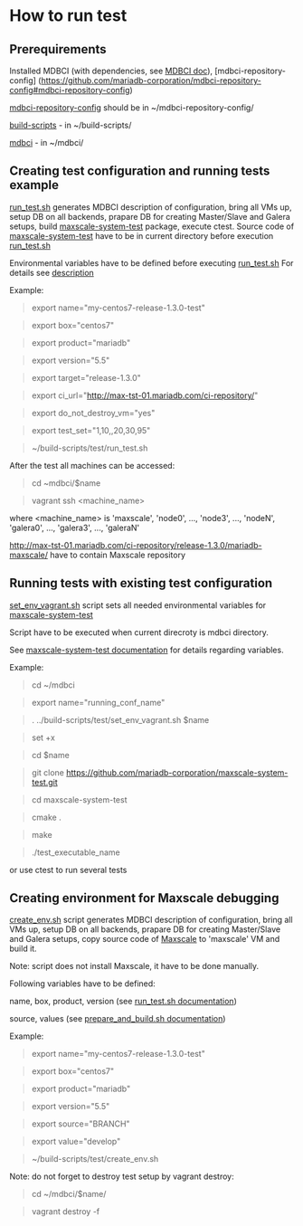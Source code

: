 # How to run test

## Prerequirements 

Installed MDBCI (with dependencies, see [MDBCI doc](https://github.com/OSLL/mdbci#mariadb-continuous-integration-infrastructure-mdbci)), [mdbci-repository-config]
(https://github.com/mariadb-corporation/mdbci-repository-config#mdbci-repository-config)

[mdbci-repository-config](https://github.com/mariadb-corporation/mdbci-repository-config)
should be in ~/mdbci-repository-config/

[build-scripts](https://github.com/mariadb-corporation/build-scripts-vagrant) - in ~/build-scripts/

[mdbci](https://github.com/OSLL/mdbci) - in ~/mdbci/

## Creating test configuration and running tests example

[run_test.sh](test/run_test.sh) generates MDBCI description of configuration, bring all VMs up, setup DB on all backends,
prapare DB for creating Master/Slave and Galera setups, build [maxscale-system-test](https://github.com/mariadb-corporation/maxscale-system-test/tree/master#maxscale-system-test)
package, execute ctest. Source code of 
[maxscale-system-test](https://github.com/mariadb-corporation/maxscale-system-test/tree/master#maxscale-system-test)
have to be in current directory before execution [run_test.sh](test/run_test.sh)

Environmental variables have to be defined before executing [run_test.sh](test/run_test.sh)
For details see [description](README.md#run_testsh)

Example:

> export name="my-centos7-release-1.3.0-test"

> export box="centos7"

> export product="mariadb"

> export version="5.5"

> export target="release-1.3.0"

> export ci_url="http://max-tst-01.mariadb.com/ci-repository/"

> export do_not_destroy_vm="yes"

> export test_set="1,10,,20,30,95"

> ~/build-scripts/test/run_test.sh

After the test all machines can be accessed:

> cd ~mdbci/$name

> vagrant ssh \<machine_name\>

where \<machine_name\> is 'maxscale', 'node0', ..., 'node3', ..., 'nodeN', 'galera0', ..., 'galera3', ..., 'galeraN'

http://max-tst-01.mariadb.com/ci-repository/release-1.3.0/mariadb-maxscale/ have to contain Maxscale repository

## Running tests with existing test configuration

[set_env_vagrant.sh](test/set_env_vagrant.sh) script sets all needed environmental variables for 
[maxscale-system-test](https://github.com/mariadb-corporation/maxscale-system-test)

Script have to be executed when current direcroty is mdbci directory.

See [maxscale-system-test documentation](https://github.com/mariadb-corporation/maxscale-system-test/tree/master#environmental-variables) for details regarding variables.

Example:

> cd ~/mdbci

> export name="running_conf_name"

> . ../build-scripts/test/set_env_vagrant.sh $name

> set +x

> cd $name

> git clone https://github.com/mariadb-corporation/maxscale-system-test.git

> cd maxscale-system-test

> cmake .

> make

> ./test_executable_name

or use ctest to run several tests

## Creating environment for Maxscale debugging 

[create_env.sh](test/create_env.sh) script generates MDBCI description of configuration, bring all VMs up,
setup DB on all backends, prapare DB for creating Master/Slave and Galera setups, copy source code of
[Maxscale](https://github.com/mariadb-corporation/MaxScale) to 'maxscale' VM and build it.

Note: script does not install Maxscale, it have to be done manually.



Following variables have to be defined:

name, box, product, version 
(see [run_test.sh documentation](https://github.com/mariadb-corporation/build-scripts-vagrant/blob/master/README.md#run_testsh))

source, values 
(see 
[prepare_and_build.sh documentation](https://github.com/mariadb-corporation/build-scripts-vagrant/blob/master/README.md#prepare_and_buildsh))

Example:

> export name="my-centos7-release-1.3.0-test"

> export box="centos7"

> export product="mariadb"

> export version="5.5"

> export source="BRANCH"

> export value="develop"

> ~/build-scripts/test/create_env.sh

Note: do not forget to destroy test setup by vagrant destroy:

> cd ~/mdbci/$name/

> vagrant destroy -f 
